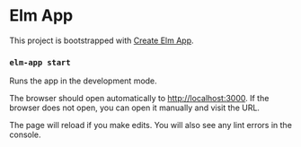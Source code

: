 # Elm App

This project is bootstrapped with [Create Elm App](https://github.com/halfzebra/create-elm-app).



### `elm-app start`

Runs the app in the development mode.

The browser should open automatically to [http://localhost:3000](http://localhost:3000). If the browser does not open, you can open it manually and visit the URL.

The page will reload if you make edits.
You will also see any lint errors in the console.
